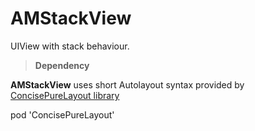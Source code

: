 # AMStackView
UIView with stack behaviour.

>**Dependency**
>
**AMStackView** uses short Autolayout syntax provided by [ConcisePureLayout library](https://github.com/mixdesign/ConcisePureLayout "ConcisePureLayout github page")

pod 'ConcisePureLayout'